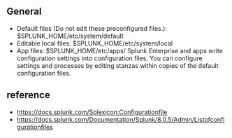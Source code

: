 
## General
* Default files (Do not edit these preconfigured files.): $SPLUNK_HOME/etc/system/default
* Editable local files: $SPLUNK_HOME/etc/system/local
* App files: $SPLUNK_HOME/etc/apps/
Splunk Enterprise and apps write configuration settings into configuration files. You can configure settings and processes by editing stanzas within copies of the default configuration files.


## reference
* https://docs.splunk.com/Splexicon:Configurationfile
* https://docs.splunk.com/Documentation/Splunk/8.0.5/Admin/Listofconfigurationfiles